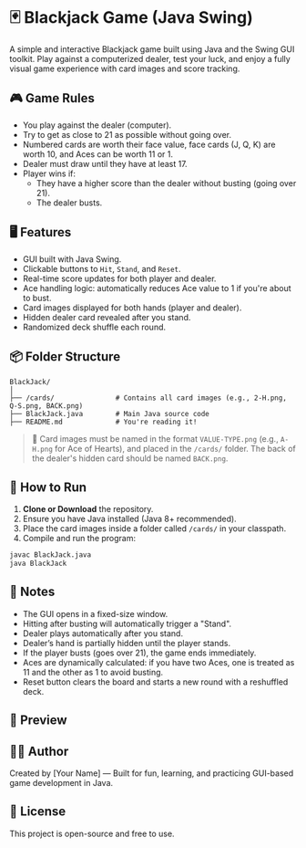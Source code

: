 
# 🃏 Blackjack Game (Java Swing)

A simple and interactive Blackjack game built using Java and the Swing GUI toolkit. Play against a computerized dealer, test your luck, and enjoy a fully visual game experience with card images and score tracking.

## 🎮 Game Rules

- You play against the dealer (computer).
- Try to get as close to 21 as possible without going over.
- Numbered cards are worth their face value, face cards (J, Q, K) are worth 10, and Aces can be worth 11 or 1.
- Dealer must draw until they have at least 17.
- Player wins if:
  - They have a higher score than the dealer without busting (going over 21).
  - The dealer busts.

## 🖥️ Features

- GUI built with Java Swing.
- Clickable buttons to `Hit`, `Stand`, and `Reset`.
- Real-time score updates for both player and dealer.
- Ace handling logic: automatically reduces Ace value to 1 if you're about to bust.
- Card images displayed for both hands (player and dealer).
- Hidden dealer card revealed after you stand.
- Randomized deck shuffle each round.

## 📦 Folder Structure

```
BlackJack/
│
├── /cards/               # Contains all card images (e.g., 2-H.png, Q-S.png, BACK.png)
├── BlackJack.java        # Main Java source code
├── README.md             # You're reading it!
```

> 📝 Card images must be named in the format `VALUE-TYPE.png` (e.g., `A-H.png` for Ace of Hearts), and placed in the `/cards/` folder. The back of the dealer's hidden card should be named `BACK.png`.

## 🚀 How to Run

1. **Clone or Download** the repository.
2. Ensure you have Java installed (Java 8+ recommended).
3. Place the card images inside a folder called `/cards/` in your classpath.
4. Compile and run the program:

```bash
javac BlackJack.java
java BlackJack
```

## 🧠 Notes

- The GUI opens in a fixed-size window.
- Hitting after busting will automatically trigger a "Stand".
- Dealer plays automatically after you stand.
- Dealer’s hand is partially hidden until the player stands.
- If the player busts (goes over 21), the game ends immediately.
- Aces are dynamically calculated: if you have two Aces, one is treated as 11 and the other as 1 to avoid busting.
- Reset button clears the board and starts a new round with a reshuffled deck.

## 📸 Preview

<!-- Optional: Add a screenshot of the game window here -->
<!-- ![Blackjack Game Screenshot](your_screenshot_here.png) -->

## 👨‍💻 Author

Created by [Your Name] — Built for fun, learning, and practicing GUI-based game development in Java.

## 📜 License

This project is open-source and free to use.
